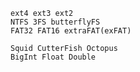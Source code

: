     ext4 ext3 ext2
    NTFS 3FS butterflyFS
    FAT32 FAT16 extraFAT(exFAT)

    Squid CutterFish Octopus
    BigInt Float Double
